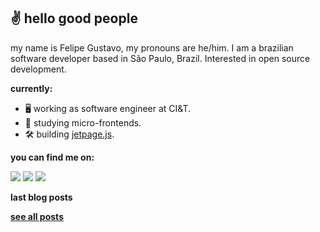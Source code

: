 ## ✌️ hello good people

my name is Felipe Gustavo, my pronouns are he/him. I am a brazilian software developer based in São Paulo, Brazil. Interested in open source development.

**currently:**
- 🖥 working as software engineer at CI&T.
- 📔 studying micro-frontends.
- 🛠 building [jetpage.js](https://github.com/felipegs07/jetpage.js).

**you can find me on:**

<a href="https://www.linkedin.com/in/felipegustavos/"><img src="https://img.shields.io/badge/LinkedIn-0077B5?style=for-the-badge&logo=linkedin&logoColor=white"></img></a>
<a href="https://dev.to/felipegs"><img src="https://img.shields.io/badge/dev.to-0A0A0A?style=for-the-badge&logo=dev.to&logoColor=white"></img></a>
<a href="mailto:felipegdas07@gmail.com"><img src="https://img.shields.io/badge/Gmail-D14836?style=for-the-badge&logo=gmail&logoColor=white"></img></a>

**last blog posts**
<!-- BLOG:START -->
<!-- BLOG:END -->

[**see all posts**](https://dev.to/felipegs)
